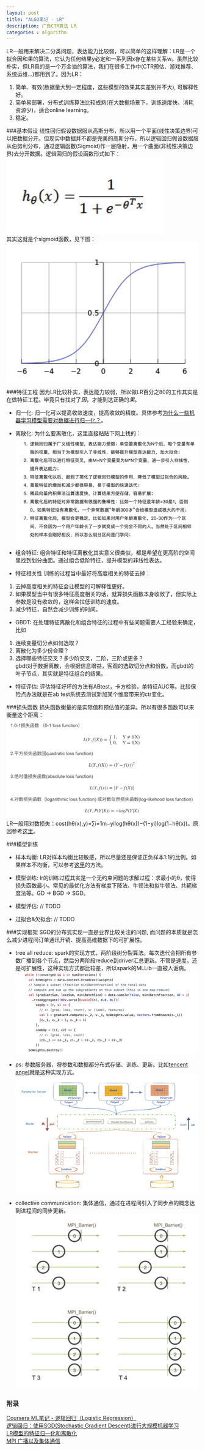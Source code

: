 ```yaml
---
layout: post
title: "ALGO笔记 - LR"
description: 广告CTR算法 LR
categories : algorithm
---
```

LR一般用来解决二分类问题，表达能力比较弱，可以简单的这样理解：LR是一个拟合因和果的算法，它认为任何结果y必定和一系列因x存在某些关系w。虽然比较朴实，但LR真的是一个万金油的算法，我们在很多工作中(CTR预估、游戏推荐、系统运维...)都用到了。因为LR：<br>
<!-- more -->
1. 简单、有效(数据量大到一定程度，这些模型的效果其实差别并不大), 可解释性好。
2. 简单易部署，分布式训练算法比较成熟(在大数据场景下，训练速度快、消耗资源少)，适合online learning。
3. 稳定。

###基本假设
线性回归假设数据服从高斯分布，所以用一个平面(线性决策边界)可以把数据分开。但现实中数据并不都是完美的高斯分布，所以逻辑回归假设数据服从伯努利分布，通过逻辑函数(Sigmoid)作一层隐射，用一个曲面(非线性决策边界)去分开数据。逻辑回归的假设函数形式如下：<br>
![note](/images/lr/lr.png)
<br>
其实这就是个sigmoid函数，见下图：
![note](/images/lr/sigmoid.png)

###特征工程
因为LR比较朴实，表达能力较弱，所以做LR百分之80的工作其实是在做特征工程。毕竟只有找对了*因*，才能到达正确的*果*。

* 归一化:
归一化可以提高收敛速度，提高收敛的精度。具体参考[为什么一些机器学习模型需要对数据进行归一化？](http://www.cnblogs.com/LBSer/p/4440590.html)。

* 离散化:
为什么要离散化，这里直接粘贴下网上找的：
![note](/images/lr/lisan.png)

* 组合特征:
组合特征和特征离散化其实意义很类似，都是希望在更高阶的空间里找到划分曲面。通过组合低阶特征，提升模型的非线性表达。

* 特征相关性
训练的过程当中最好将高度相关的特征去掉：<br>
1) 去掉高度相关的特征会让模型的可解释性更好。<br>
2) 如果模型当中有很多特征高度相关的话，就算损失函数本身收敛了，但实际上参数是没有收敛的，这样会拉低训练的速度。<br>
3) 减少特征，自然会减少训练的时间。<br>

* GBDT: 在处理特征离散化和组合特征的过程中有些问题需要人工经验来确定，比如<br>
1) 连续变量切分点如何选取？<br>
2) 离散化为多少份合理？<br>
3) 选择哪些特征交叉？多少阶交叉，二阶，三阶或更多？<br>
gbdt对于数据离散，会根据信息增益，客观的选取切分点和份数。而gbdt的叶子节点，其实就是特征组合的结果。

* 特征评估: 评估特征好坏的方法有ABtest，卡方检验，单特征AUC等。比较保险点办法就是在ab test系统去测试新加某个维度带来的ctr变化。

###损失函数
损失函数衡量的是实际值和预估值的差异。所以有很多函数可以来衡量这个距离：<br>
![note](/images/lr/cost.png)
LR一般用对数损失：cost(hθ(x),y)=∑i=1m−yilog(hθ(x))−(1−yi)log(1−hθ(x))。原因参考[这里](https://www.jianshu.com/p/1bf35d61995f)。

###模型训练

* 样本均衡: LR对样本均衡比较敏感，所以尽量还是保证正负样本1:1的比例。如果样本不均衡，可以参考[这里](https://www.zhihu.com/question/56662976)的方法。

* 模型训练: lr的训练过程其实是一个无约束问题的求解过程：求最小的θ，使得损失函数最小。常见的最优化方法有梯度下降法、牛顿法和拟牛顿法、共轭梯度法等。GD -> BGD -> SGD。

* 模型评估:  // TODO

* 过拟合&欠拟合: // TODO

###实现框架
SGD的分布式实现一直是业界比较关注的问题, 而问题的本质就是怎么减少进程间订单通讯开销、提高高维数据下的可扩展性。

* tree all reduce: spark的实现方式，两阶段树分裂算法。每次迭代会把所有参数广播到各个节点，然后分两阶段reduce到driver汇总更新。不管是速度，还是可扩展性，这种实现方式都比较差，所以spark的MLLib一直被人诟病。
![note](/images/lr/spark_sgd.png)

* ps: 参数服务器，将参数和数据都分布式存储、训练、更新。比如[tencent angel](https://github.com/Angel-ML/angel)就是这种实现方式。
![note](/images/lr/angel_arc.png)

* collective communication: 集体通信，通过在进程间引入了同步点的概念达到进程间的同步更新。
![note](/images/lr/collective_comm.png)

### 附录
[Coursera ML笔记 - 逻辑回归（Logistic Regression）](https://blog.csdn.net/walilk/article/details/51107380)<br>
[逻辑回归：使用SGD(Stochastic Gradient Descent)进行大规模机器学习](https://www.cnblogs.com/batys/p/3298816.html)<br>
[LR模型的特征归一化和离散化](https://www.jianshu.com/p/1c2569c894ce)<br>
[MPI 广播以及集体通信](http://mpitutorial.com/tutorials/mpi-broadcast-and-collective-communication/zh_cn/)